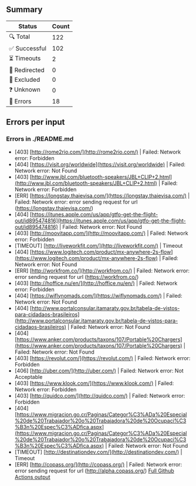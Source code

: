 ## Summary

| Status        | Count |
|---------------|-------|
| 🔍 Total      | 122   |
| ✅ Successful | 102   |
| ⏳ Timeouts   | 2     |
| 🔀 Redirected | 0     |
| 👻 Excluded   | 0     |
| ❓ Unknown    | 0     |
| 🚫 Errors     | 18    |

## Errors per input

### Errors in ./README.md

* [403] [http://rome2rio.com/](http://rome2rio.com/) | Failed: Network error: Forbidden
* [404] [https://visit.org/worldwide](https://visit.org/worldwide) | Failed: Network error: Not Found
* [403] [http://www.jbl.com/bluetooth-speakers/JBL+CLIP+2.html](http://www.jbl.com/bluetooth-speakers/JBL+CLIP+2.html) | Failed: Network error: Forbidden
* [ERR] [https://longstay.thaievisa.com/](https://longstay.thaievisa.com/) | Failed: Network error: error sending request for url (https://longstay.thaievisa.com/)
* [404] [https://itunes.apple.com/us/app/gtfo-get-the-flight-out/id895474816](https://itunes.apple.com/us/app/gtfo-get-the-flight-out/id895474816) | Failed: Network error: Not Found
* [403] [http://moovitapp.com/](http://moovitapp.com/) | Failed: Network error: Forbidden
* [TIMEOUT] [http://liveworkfit.com/](http://liveworkfit.com/) | Timeout
* [404] [https://www.logitech.com/product/mx-anywhere-2s-flow](https://www.logitech.com/product/mx-anywhere-2s-flow) | Failed: Network error: Not Found
* [ERR] [http://workfrom.co/](http://workfrom.co/) | Failed: Network error: error sending request for url (https://workfrom.co/)
* [403] [http://hoffice.nu/en/](http://hoffice.nu/en/) | Failed: Network error: Forbidden
* [404] [https://wiflynomads.com/](https://wiflynomads.com/) | Failed: Network error: Not Found
* [404] [http://www.portalconsular.itamaraty.gov.br/tabela-de-vistos-para-cidadaos-brasileiros](http://www.portalconsular.itamaraty.gov.br/tabela-de-vistos-para-cidadaos-brasileiros) | Failed: Network error: Not Found
* [404] [https://www.anker.com/products/taxons/107/Portable%20Chargers](https://www.anker.com/products/taxons/107/Portable%20Chargers) | Failed: Network error: Not Found
* [403] [https://revolut.com/](https://revolut.com/) | Failed: Network error: Forbidden
* [406] [http://uber.com/](http://uber.com/) | Failed: Network error: Not Acceptable
* [403] [https://www.klook.com/](https://www.klook.com/) | Failed: Network error: Forbidden
* [403] [http://quidco.com/](http://quidco.com/) | Failed: Network error: Forbidden
* [404] [https://www.migracion.go.cr/Paginas/Categor%C3%ADa%20Especial%20de%20Trabajador%20o%20Trabajadora%20de%20Ocupaci%C3%B3n%20Espec%C3%ADfica.aspx](https://www.migracion.go.cr/Paginas/Categor%C3%ADa%20Especial%20de%20Trabajador%20o%20Trabajadora%20de%20Ocupaci%C3%B3n%20Espec%C3%ADfica.aspx) | Failed: Network error: Not Found
* [TIMEOUT] [http://destinationdev.com/](http://destinationdev.com/) | Timeout
* [ERR] [http://copass.org/](http://copass.org/) | Failed: Network error: error sending request for url (http://alpha.copass.org/)
[Full Github Actions output](https://github.com/dr-data/awesome-digital-nomads/actions/runs/10179315889?check_suite_focus=true)
